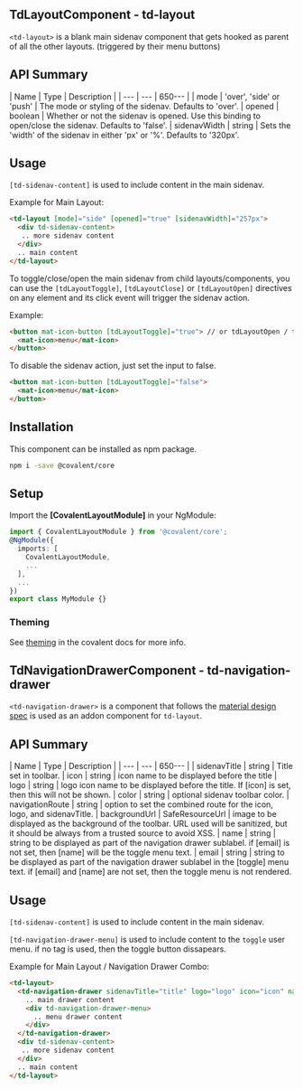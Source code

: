 ## TdLayoutComponent - td-layout

`<td-layout>` is a blank main sidenav component that gets hooked as parent of all the other layouts. (triggered by their menu buttons)


## API Summary

| Name | Type | Description |
| --- | --- | 650--- |
| mode | 'over', 'side' or 'push' | The mode or styling of the sidenav. Defaults to 'over'.
| opened | boolean | Whether or not the sidenav is opened. Use this binding to open/close the sidenav. Defaults to 'false'.
| sidenavWidth | string | Sets the 'width' of the sidenav in either 'px' or '%'. Defaults to '320px'.


## Usage

`[td-sidenav-content]` is used to include content in the main sidenav.

Example for Main Layout:

```html
<td-layout [mode]="side" [opened]="true" [sidenavWidth]="257px">
  <div td-sidenav-content>
   .. more sidenav content
  </div>
  .. main content
</td-layout>
```

To toggle/close/open the main sidenav from child layouts/components, you can use the `[tdLayoutToggle]`, `[tdLayoutClose]` or `[tdLayoutOpen]` directives on any element and its click event will trigger the sidenav action.

Example:

```html
<button mat-icon-button [tdLayoutToggle]="true"> // or tdLayoutOpen / tdLayoutClose
  <mat-icon>menu</mat-icon>
</button>
```

To disable the sidenav action, just set the input to false.

```html
<button mat-icon-button [tdLayoutToggle]="false">
  <mat-icon>menu</mat-icon>
</button>
```

## Installation

This component can be installed as npm package.

```bash
npm i -save @covalent/core
```


## Setup

Import the **[CovalentLayoutModule]** in your NgModule:

```typescript
import { CovalentLayoutModule } from '@covalent/core';
@NgModule({
  imports: [
    CovalentLayoutModule,
    ...
  ],
  ...
})
export class MyModule {}
```


### Theming

See [theming](https://teradata.github.io/covalent/#/docs/theme) in the covalent docs for more info.


## TdNavigationDrawerComponent - td-navigation-drawer

`<td-navigation-drawer>` is a component that follows the [material design spec](https://material.io/guidelines/patterns/navigation-drawer.html#navigation-drawer-specs) is used as an addon component for `td-layout`.


## API Summary

| Name | Type | Description |
| --- | --- | 650--- |
| sidenavTitle | string | Title set in toolbar.
| icon | string | icon name to be displayed before the title
| logo | string | logo icon name to be displayed before the title. If [icon] is set, then this will not be shown.
| color | string | optional sidenav toolbar color.
| navigationRoute | string | option to set the combined route for the icon, logo, and sidenavTitle.
| backgroundUrl | SafeResourceUrl | image to be displayed as the background of the toolbar. URL used will be sanitized, but it should be always from a trusted source to avoid XSS.
| name | string | string to be displayed as part of the navigation drawer sublabel. if [email] is not set, then [name] will be the toggle menu text.
| email | string | string to be displayed as part of the navigation drawer sublabel in the [toggle] menu text. if [email] and [name] are not set, then the toggle menu is not rendered.


## Usage

`[td-sidenav-content]` is used to include content in the main sidenav.

`[td-navigation-drawer-menu]` is used to include content to the `toggle` user menu. if no tag is used, then the toggle button dissapears.

Example for Main Layout / Navigation Drawer Combo:

```html
<td-layout>
  <td-navigation-drawer sidenavTitle="title" logo="logo" icon="icon" name="name" password="password" color="color" navigationRoute="/">
    .. main drawer content
    <div td-navigation-drawer-menu>
      .. menu drawer content
    </div>
  </td-navigation-drawer>
  <div td-sidenav-content>
   .. more sidenav content
  </div>
  .. main content
</td-layout>
```